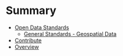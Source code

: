# Summary

* [Open Data Standards](README.md)
   * [General Standards - Geospatial Data](general_standards_geospatial_data.md)
* [Contribute](contribute.md)
* [Overview](overview.md)

